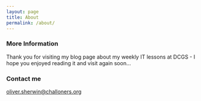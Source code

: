 ```yaml
---
layout: page
title: About
permalink: /about/
---
```

### More Information

Thank you for visiting my blog page about my weekly IT lessons at DCGS - I hope you enjoyed reading it and visit again soon...

### Contact me

oliver.sherwin@challoners.org
